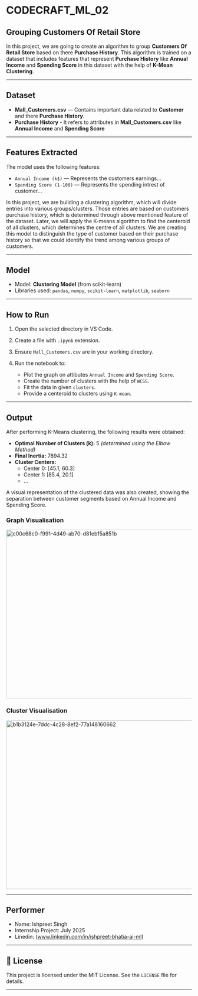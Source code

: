# CODECRAFT_ML_02
## Grouping Customers Of Retail Store

In this project, we are going to create an algorithm to group **Customers Of Retail  Store** based on there **Purchase History**. This algorithm is trained on a dataset that includes features that represent **Purchase History** like **Annual Income** and **Spending Score** in this dataset with the help of **K-Mean Clustering**.

---

##  Dataset

* **Mall_Customers.csv** — Contains important data related to **Customer** and there **Purchase History**.
* **Purchase History** - It refers to attributes in **Mall_Customers.csv** like **Annual Income** and **Spending Score**

---

##  Features Extracted

The model uses the following features:

* `Annual Income (k$)` — Represents the customers earnings...
* `Spending Score (1-100)` — Represents the spending intrest of customer...

In this project, we are building a clustering algorithm, which will divide entries into various groups/clusters. Those entries are based on customers purchase history, which is determined through above mentioned feature of the dataset. Later, we will apply the K-means algorithm to find the centeroid of all clusters, which determines the centre of all clusters. We are creating this model to distinguish the type of customer based on their purchase history so that we could identify the trend among various groups of customers.

---


##  Model

* Model: **Clustering Model** (from scikit-learn)
* Libraries used: `pandas`, `numpy`, `scikit-learn`, `matplotlib`, `seaborn`

---

##  How to Run

1. Open the selected directory in VS Code.
2. Create a file with `.ipynb` extension.
3. Ensure `Mall_Customers.csv` are in your working directory.
4. Run the notebook to:

   * Plot the graph on attibutes `Annual Income` and `Spending Score`.
   * Create the number of clusters with the help of `WCSS`.
   * Fit the data in given `clusters`.
   * Provide a centeroid to clusters using `K-mean`.

---

##  Output

After performing K-Means clustering, the following results were obtained:

- **Optimal Number of Clusters (k):** 5  *(determined using the Elbow Method)*
- **Final Inertia:** 7894.32
- **Cluster Centers:**
  - Center 0: [45.1, 60.3]
  - Center 1: [85.4, 20.1]
  - ...

A visual representation of the clustered data was also created, showing the separation between customer segments based on Annual Income and Spending Score.

###                                              Graph Visualisation
<img width="600" height="457" alt="c00c68c0-f991-4d49-ab70-d81eb15a851b" src="https://github.com/user-attachments/assets/5162bbbe-2b8d-458f-8102-8dd8116b7bc8" />


###                                             Cluster Visualisation
<img width="576" height="457" alt="b1b3124e-7ddc-4c28-8ef2-77a148160662" src="https://github.com/user-attachments/assets/6f7a0b4c-6618-450c-89c2-07a3f4fad37a" />

---


## Performer

* Name: Ishpreet Singh
* Internship Project: July 2025
* Linedin: (www.linkedin.com/in/ishpreet-bhatia-ai-ml)

---

## 📄 License

This project is licensed under the MIT License. See the `LICENSE` file for details.

---
